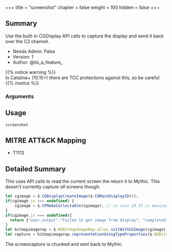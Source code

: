 +++
title = "screenshot"
chapter = false
weight = 100
hidden = false
+++

## Summary

Use the built-in CGDisplay API calls to capture the display and send it back over the C2 channel. 
- Needs Admin: False  
- Version: 1  
- Author: @its_a_feature_  

{{% notice warning %}}   
In Catalina+ (10.15+) there are TCC protections against this, so be careful
{{% /notice %}}  


### Arguments

## Usage

```
screenshot
```

## MITRE ATT&CK Mapping

- T1113  
## Detailed Summary
This uses API calls to read the current screen the return it to Mythic. This doesn't currently capture _all_ screens though.
```JavaScript
let cgimage = $.CGDisplayCreateImage($.CGMainDisplayID());
if(cgimage.js === undefined) {
    cgimage = $.CFMakeCollectable(cgimage); // in case 10.15 is messing with the types again
}
if(cgimage.js === undefined){
  return {"user_output":"Failed to get image from display", "completed": true, "status": "error"};
}
let bitmapimagerep = $.NSBitmapImageRep.alloc.initWithCGImage(cgimage);
let capture = bitmapimagerep.representationUsingTypeProperties($.NSBitmapImageFileTypePNG, Ref());
```
The screencapture is chunked and sent back to Mythic.

